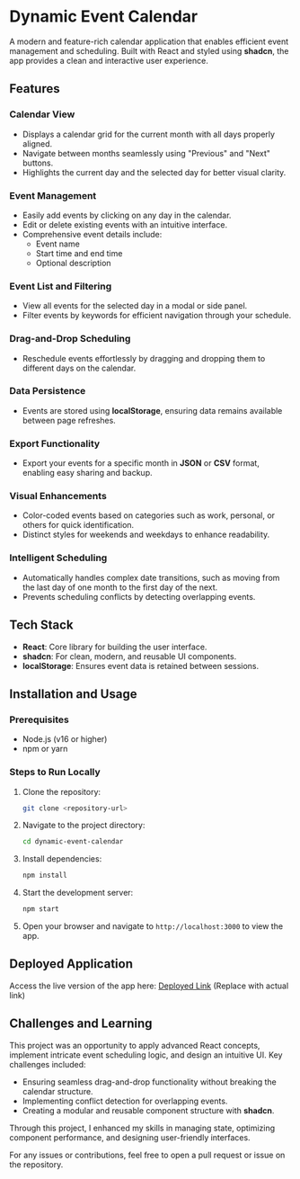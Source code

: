 # Dynamic Event Calendar

A modern and feature-rich calendar application that enables efficient event management and scheduling. Built with React and styled using **shadcn**, the app provides a clean and interactive user experience.

## Features

### Calendar View
- Displays a calendar grid for the current month with all days properly aligned.
- Navigate between months seamlessly using "Previous" and "Next" buttons.
- Highlights the current day and the selected day for better visual clarity.

### Event Management
- Easily add events by clicking on any day in the calendar.
- Edit or delete existing events with an intuitive interface.
- Comprehensive event details include:
  - Event name
  - Start time and end time
  - Optional description

### Event List and Filtering
- View all events for the selected day in a modal or side panel.
- Filter events by keywords for efficient navigation through your schedule.

### Drag-and-Drop Scheduling
- Reschedule events effortlessly by dragging and dropping them to different days on the calendar.

### Data Persistence
- Events are stored using **localStorage**, ensuring data remains available between page refreshes.

### Export Functionality
- Export your events for a specific month in **JSON** or **CSV** format, enabling easy sharing and backup.

### Visual Enhancements
- Color-coded events based on categories such as work, personal, or others for quick identification.
- Distinct styles for weekends and weekdays to enhance readability.

### Intelligent Scheduling
- Automatically handles complex date transitions, such as moving from the last day of one month to the first day of the next.
- Prevents scheduling conflicts by detecting overlapping events.

## Tech Stack
- **React**: Core library for building the user interface.
- **shadcn**: For clean, modern, and reusable UI components.
- **localStorage**: Ensures event data is retained between sessions.

## Installation and Usage

### Prerequisites
- Node.js (v16 or higher)
- npm or yarn

### Steps to Run Locally
1. Clone the repository:
   ```bash
   git clone <repository-url>
   ```
2. Navigate to the project directory:
   ```bash
   cd dynamic-event-calendar
   ```
3. Install dependencies:
   ```bash
   npm install
   ```
4. Start the development server:
   ```bash
   npm start
   ```
5. Open your browser and navigate to `http://localhost:3000` to view the app.

## Deployed Application
Access the live version of the app here: [Deployed Link](#) (Replace with actual link)

## Challenges and Learning
This project was an opportunity to apply advanced React concepts, implement intricate event scheduling logic, and design an intuitive UI. Key challenges included:
- Ensuring seamless drag-and-drop functionality without breaking the calendar structure.
- Implementing conflict detection for overlapping events.
- Creating a modular and reusable component structure with **shadcn**.

Through this project, I enhanced my skills in managing state, optimizing component performance, and designing user-friendly interfaces.

For any issues or contributions, feel free to open a pull request or issue on the repository.
